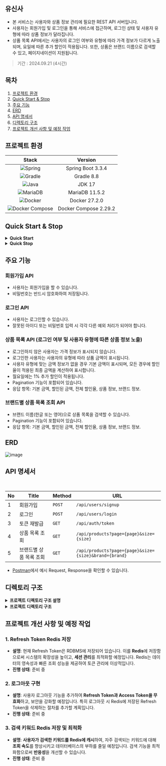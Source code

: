 ## 유신사

- 본 서비스는 사용자와 상품 정보 관리에 필요한 REST API 서버입니다.
- 사용자는 회원가입 및 로그인을 통해 서비스에 접근하며, 로그인 상태 및 사용자 유형에 따라 상품 정보가 달라집니다.
- 상품 목록 API에서는 사용자의 로그인 여부와 유형에 따라 가격 정보가 다르게 노출되며, 요일에 따른 추가 할인이 적용됩니다. 또한, 상품은 브랜드 이름으로 검색할 수 있고, 페이지네이션이 지원됩니다.

> 기간 : 2024.09.21 (4시간)

## 목차

1. [프로젝트 환경](#프로젝트-환경)
2. [Quick Start & Stop](#quick-start--stop)
3. [주요 기능](#주요-기능)
4. [ERD](#erd)
5. [API 명세서](#api-명세서)
6. [디렉토리 구조](#디렉토리-구조)
7. [프로젝트 개선 사항 및 예정 작업](#프로젝트-개선-사항-및-예정-작업)

## 프로젝트 환경

| Stack                                                                                                        | Version           |
|:------------------------------------------------------------------------------------------------------------:|:-----------------:|
| ![Spring](https://img.shields.io/badge/spring-%236DB33F.svg?style=for-the-badge&logo=spring&logoColor=white) | Spring Boot 3.3.4 |
| ![Gradle](https://img.shields.io/badge/Gradle-02303A.svg?style=for-the-badge&logo=Gradle&logoColor=white)    | Gradle 8.8       |
| ![Java](https://img.shields.io/badge/java-%23ED8B00.svg?style=for-the-badge&logo=openjdk&logoColor=white)    | JDK 17           |
| ![MariaDB](https://img.shields.io/badge/mariadb-%2300A3E0.svg?style=for-the-badge&logo=mariadb&logoColor=white) | MariaDB 11.5.2 |
| ![Docker](https://img.shields.io/badge/docker-%23296AAB.svg?style=for-the-badge&logo=docker&logoColor=white)    | Docker 27.2.0   |
| ![Docker Compose](https://img.shields.io/badge/docker%20compose-%2318A9D0.svg?style=for-the-badge&logo=docker&logoColor=white) | Docker Compose 2.29.2 |

## Quick Start & Stop

<details>
<summary><strong>Quick Start</strong></summary>
<div markdown="1">
    
### 1. 사전 준비 사항

- Docker 및 Docker Compose가 설치되어 있어야 합니다.
- Docker가 실행중이어야 합니다.

### 2. 데이터베이스 실행

애플리케이션을 시작하기 전에 데이터베이스를 Docker Compose를 사용하여 설정해야 합니다. <br/>
다음 명령어를 사용하여 각 서버의 데이터베이스를 실행합니다.

```shell
docker-compose -f ./docker-compose.auth.yml up -d
```

위 명령어는 백그라운드에서 데이터베이스 컨테이너를 실행합니다. <br/>
실행 중인 상태를 확인하려면 `docker ps` 명령어를 사용하세요.

### 3. 서버 실행 (포트 8080)

서버별로 터미널을 열어 다음 명령어를 실행합니다. 

```shell
./gradlew :bootJar
```

```shell
java -jar ./build/libs/yousinsa-0.0.1-SNAPSHOT.jar
```
</details>


<details>
<summary><strong>Quick Stop</strong></summary>
<div markdown="1">

### 1. 서버 종료

서버를 종료하려면 터미널에서 다음 명령어를 실행합니다.

```shell
sudo lsof -i :8080
sudo kill -9 [PID] # [PID]는 실제 프로세스 ID로 대체
```


### 2. 데이터베이스 종료

데이터베이스를 종료하려면 다음 명령어를 사용합니다.

```shell
docker-compose -f ./docker-compose.auth.yml down
```

</details>

## 주요 기능

### 회원가입 API
- 사용자는 회원가입을 할 수 있습니다.
- 비밀번호는 반드시 암호화하여 저장됩니다.

### 로그인 API
- 사용자는 로그인할 수 있습니다.
- 잘못된 아이디 또는 비밀번호 입력 시 각각 다른 예외 처리가 되어야 합니다.

### 상품 목록 API (로그인 여부 및 사용자 유형에 따른 상품 정보 노출)
- 로그인하지 않은 사용자는 가격 정보가 표시되지 않습니다.
- 로그인한 사용자는 사용자의 유형에 따라 상품 금액이 표시됩니다.
- 사용자 유형에 맞는 금액 정보가 없을 경우 기본 금액이 표시되며, 모든 경우에 할인율이 적용된 최종 금액을 계산하여 표시합니다.
- 월요일에는 1% 추가 할인이 적용됩니다.
- Pagination 기능이 포함되어 있습니다.
- 응답 항목: 기본 금액, 할인된 금액, 전체 할인율, 상품 정보, 브랜드 정보.

### 브랜드별 상품 목록 조회 API
- 브랜드 이름(한글 또는 영어)으로 상품 목록을 검색할 수 있습니다.
- Pagination 기능이 포함되어 있습니다.
- 응답 항목: 기본 금액, 할인된 금액, 전체 할인율, 상품 정보, 브랜드 정보.

## ERD

![image](https://github.com/user-attachments/assets/cba300c6-72e8-4f18-b8a7-de5ccc80a345)

## API 명세서

<br/>

| No | Title      | Method   | URL                     | 
|----|------------|----------|-------------------------|
| 1  | 회원가입    | `POST`   | `/api/users/signup`             | 
| 2  | 로그인 | `POST`  | `/api/users/login`      |   
| 3  | 토큰 재발급    | `GET` | `/api/auth/token`      |    
| 4  | 상품 목록 조회 | `GET`    | `/api/products?page={page}&size={size}`             |    
| 5  | 브랜드별 상품 목록 조회    | `GET`    | `/api/products?page={page}&size={size}&brand={brand}` |    

- [Postman](https://documenter.getpostman.com/view/9878847/2sAXqta1J2)에서 예시 Request, Response을 확인할 수 있습니다.

## 디렉토리 구조 

<details>
<summary><strong>프로젝트 디렉토리 구조 설명</strong></summary>
<div markdown="1">

디렉터리 구조는 크게 domain과 global로 구분합니다.  

- **domain**: 서비스의 핵심 비즈니스 로직 코드가 도메인별로 구현되어 있습니다.  
- **global**: 핵심 비즈니스 로직에 종속적이지 않고 전역에서 사용할 수 있는 리스폰스 형식, 예외 처리 등을 관리합니다.  

### domain  

도메인은 비즈니스 로직에 맞춰 세분화되어 있으며, 각각의 도메인은 공통적으로 controller, dto, entity, repository, service 계층을 가집니다.  
도메인의 종류는 아래와 같습니다.  
- **auth**: 인증 및 인가와 관련된 로직을 담당합니다. JWT 기반의 인증 필터, 토큰 제공자, 유저 정보 관리 서비스 등을 구현합니다.  
- **brand**: 브랜드 관련 데이터 관리 로직을 담당합니다. 브랜드 정보를 관리하고, 브랜드 엔티티 및 관련 리포지토리를 통해 데이터베이스와 상호작용합니다.  
- **product**: 상품과 관련된 로직을 담당합니다. 상품 정보, 상세 정보 등을 제공하며, 컨트롤러 및 서비스 계층에서 비즈니스 로직을 처리합니다.  
- **user**: 사용자 정보와 관련된 로직을 담당합니다. 사용자 등록, 로그인, 등급 관리 등의 비즈니스 로직을 구현합니다.  

각 도메인은 아래와 같은 하위 패키지 구조로 이루어져 있습니다.  
- **controller**: 사용자 요청이 진입하는 지점이며, 요청을 적절한 서비스로 전달하여 처리하는 역할을 합니다.  
- **dto**: 데이터를 전송할 때 사용하는 객체를 관리합니다. 사용자 요청(request) 및 응답(response) 데이터를 처리합니다.  
- **entity**: 데이터베이스 테이블과 매핑되는 객체를 관리합니다.  
- **repository**: 데이터베이스와의 상호작용을 관리하며, JPA를 이용해 CRUD를 처리합니다.  
- **service**: 비즈니스 로직을 담당하며, 필요한 데이터를 가공하고 처리합니다.  

### global  

**global** 디렉토리는 전역적으로 사용되는 유틸리티 클래스, 예외 처리 클래스 등을 포함합니다.  
- **api**: API 응답 형식 및 공통 유틸리티 메서드를 관리합니다.  
- **entity**: 공통적으로 사용되는 엔티티를 정의합니다.  
- **exception**: 전역 예외 처리 로직을 포함하며, 사용자 정의 예외 클래스와 에러 코드를 관리합니다.  

</div>
</details>

<details>
<summary><strong>프로젝트 디렉토리 구조</strong></summary>
<div markdown="1">

```
.
├── HELP.md
├── build.gradle
├── docker-compose.yml
├── gradle
│   └── wrapper
│       ├── gradle-wrapper.jar
│       └── gradle-wrapper.properties
├── gradlew
├── gradlew.bat
├── settings.gradle
└── src
    ├── main
    │   ├── java
    │   │   └── com
    │   │       └── yhkim
    │   │           └── yousinsa
    │   │               ├── YousinsaApplication.java
    │   │               ├── domain
    │   │               │   ├── auth
    │   │               │   │   ├── JwtAuthenticationEntryPoint.java
    │   │               │   │   ├── JwtAuthenticationFilter.java
    │   │               │   │   ├── JwtTokenProvider.java
    │   │               │   │   ├── TokenType.java
    │   │               │   │   ├── UserDetailsImpl.java
    │   │               │   │   ├── config
    │   │               │   │   │   └── WebSecurityConfig.java
    │   │               │   │   ├── controller
    │   │               │   │   │   └── AuthController.java
    │   │               │   │   ├── dto
    │   │               │   │   │   ├── JwtTokenInfo.java
    │   │               │   │   │   └── ReissueTokenResponse.java
    │   │               │   │   ├── entity
    │   │               │   │   │   └── RefreshToken.java
    │   │               │   │   ├── repository
    │   │               │   │   │   └── RefreshTokenRepository.java
    │   │               │   │   └── service
    │   │               │   │       ├── AuthService.java
    │   │               │   │       ├── AuthServiceImpl.java
    │   │               │   │       └── UserDetailsServiceImpl.java
    │   │               │   ├── brand
    │   │               │   │   ├── dto
    │   │               │   │   │   └── BrandInfo.java
    │   │               │   │   ├── entity
    │   │               │   │   │   └── Brand.java
    │   │               │   │   └── repository
    │   │               │   │       └── BrandRepository.java
    │   │               │   ├── product
    │   │               │   │   ├── controller
    │   │               │   │   │   └── ProductController.java
    │   │               │   │   ├── dto
    │   │               │   │   │   ├── GetProductDetailResponse.java
    │   │               │   │   │   ├── GetProductResponse.java
    │   │               │   │   │   └── ProductInfo.java
    │   │               │   │   ├── entity
    │   │               │   │   │   └── Product.java
    │   │               │   │   ├── repository
    │   │               │   │   │   └── ProductRepository.java
    │   │               │   │   └── service
    │   │               │   │       ├── ProductService.java
    │   │               │   │       └── ProductServiceImpl.java
    │   │               │   └── user
    │   │               │       ├── controller
    │   │               │       │   └── UserController.java
    │   │               │       ├── dto
    │   │               │       │   ├── Links.java
    │   │               │       │   ├── LoginUserRequest.java
    │   │               │       │   ├── LoginUserResponse.java
    │   │               │       │   ├── SignupUserRequest.java
    │   │               │       │   └── SignupUserResponse.java
    │   │               │       ├── entity
    │   │               │       │   ├── Grade.java
    │   │               │       │   └── User.java
    │   │               │       ├── repository
    │   │               │       │   └── UserRepository.java
    │   │               │       └── service
    │   │               │           ├── UserService.java
    │   │               │           └── UserServiceImpl.java
    │   │               └── global
    │   │                   ├── api
    │   │                   │   └── ApiUtils.java
    │   │                   ├── entity
    │   │                   │   ├── BaseEntity.java
    │   │                   │   └── config
    │   │                   │       └── JpaConfig.java
    │   │                   └── exception
    │   │                       ├── CustomException.java
    │   │                       ├── ErrorCode.java
    │   │                       └── GlobalExceptionHandler.java
    │   └── resources
    │       ├── application.yml
    │       ├── data.sql
    │       ├── static
    │       └── templates
    └── test
        └── java
            └── com
                └── yhkim
                    └── yousinsa
                        └── YousinsaApplicationTests.java
```
</details>

## 프로젝트 개선 사항 및 예정 작업

### 1. Refresh Token Redis 저장
- **설명**: 현재 Refresh Token은 RDBMS에 저장되어 있습니다. 이를 **Redis**에 저장함으로써 시스템의 확장성을 높이고, **세션 관리**를 최적화할 예정입니다. Redis는 데이터의 영속성과 빠른 조회 성능을 제공하여 토큰 관리에 이상적입니다.
- **진행 상태**: 준비 중

### 2. 로그아웃 구현
- **설명**: 사용자 로그아웃 기능을 추가하여 **Refresh Token과 Access Token을 무효화**하고, 보안을 강화할 예정입니다. 특히 로그아웃 시 Redis에 저장된 Refresh Token을 삭제하는 절차를 추가할 계획입니다.
- **진행 상태**: 준비 중

### 3. 검색 키워드 Redis 저장 및 최적화
- **설명**: **사용자가 검색한 키워드를 Redis에 캐시**하여, 자주 검색되는 키워드에 대해 **조회 속도**를 향상시키고 데이터베이스의 부하를 줄일 예정입니다. 검색 기능을 최적화함으로써 **반응성**을 개선할 수 있습니다.
- **진행 상태**: 준비 중


